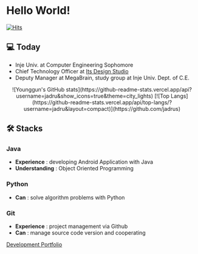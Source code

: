 # Hello World!

[![Hits](https://hits.seeyoufarm.com/api/count/incr/badge.svg?url=https%3A%2F%2Fgithub.com%2Fjadru&count_bg=%231D4D64&title_bg=%23000000&icon=safari.svg&icon_color=%23FFFFFF&title=hits&edge_flat=true)](https://github.com/jadru)

## 💻 Today

- Inje Univ. at Computer Engineering Sophomore
- Chief Technology Officer at [Its Design Studio](http://itsteam.kr)
- Deputy Manager at MegaBrain, study group at Inje Univ. Dept. of C.E.

<div align=center>![Younggun's GitHub stats](https://github-readme-stats.vercel.app/api?username=jadru&show_icons=true&theme=city_lights)
[![Top Langs](https://github-readme-stats.vercel.app/api/top-langs/?username=jadru&layout=compact)](https://github.com/jadrus)</div>

## 🛠️ Stacks

### Java

- **Experience** : developing Android Application with Java
- **Understanding** : Object Oriented Programming

### Python

- **Can** : solve algorithm problems with Python

### Git

- **Experience** : project management via Github
- **Can** : manage source code version and cooperating

[Development Portfolio](https://www.notion.so/a52dce78175e4ae3a43a556ff836327d)
